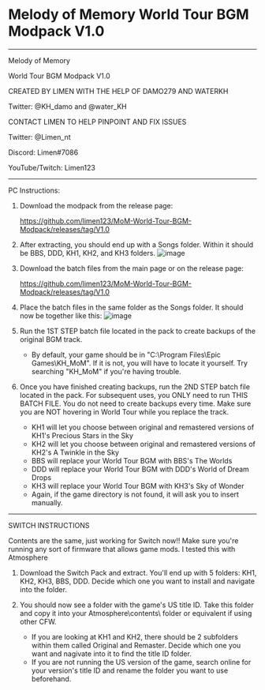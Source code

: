 # Melody of Memory World Tour BGM Modpack V1.0

********************************************************************************************

Melody of Memory

World Tour BGM Modpack V1.0

CREATED BY LIMEN WITH THE HELP OF DAMO279 AND WATERKH

Twitter: @KH_damo and @water_KH


CONTACT LIMEN TO HELP PINPOINT AND FIX ISSUES

Twitter: @Limen_nt

Discord: Limen#7086

YouTube/Twitch: Limen123

********************************************************************************************

PC Instructions:

1. Download the modpack from the release page:

    https://github.com/limen123/MoM-World-Tour-BGM-Modpack/releases/tag/V1.0
    
2. After extracting, you should end up with a Songs folder. Within it should be BBS, DDD, KH1, KH2, and KH3 folders.
      ![image](https://user-images.githubusercontent.com/27838339/121298468-eb7ccc80-c8c1-11eb-92f0-24ee487334e1.png)

3. Download the batch files from the main page or on the release page:
   
    https://github.com/limen123/MoM-World-Tour-BGM-Modpack/releases/tag/V1.0
    
4. Place the batch files in the same folder as the Songs folder. It should now be together like this:
      ![image](https://user-images.githubusercontent.com/27838339/121298565-18c97a80-c8c2-11eb-8072-c3883ce561b8.png)

5. Run the 1ST STEP batch file located in the pack to create backups of the original BGM track.
	- By default, your game should be in "C:\Program Files\Epic Games\KH_MoM". If it is not, you
	  will have to locate it yourself. Try searching "KH_MoM" if you're having trouble.
    
6. Once you have finished creating backups, run the 2ND STEP batch file located in the pack. For subsequent uses, you ONLY need to run THIS BATCH FILE. You do not need to create backups every time. Make sure you are NOT hovering in World Tour while you replace the track.
	- KH1 will let you choose between original and remastered versions of KH1's Precious Stars in the Sky
	- KH2 will let you choose between original and remastered versions of KH2's A Twinkle in the Sky
	- BBS will replace your World Tour BGM with BBS's The Worlds
	- DDD will replace your World Tour BGM with DDD's World of Dream Drops
	- KH3 will replace your World Tour BGM with KH3's Sky of Wonder
	- Again, if the game directory is not found, it will ask you to insert manually.


********************************************************************************************

SWITCH INSTRUCTIONS

Contents are the same, just working for Switch now!!
Make sure you're running any sort of firmware that allows game mods. I tested this with Atmosphere

1. Download the Switch Pack and extract. You'll end up with 5 folders: KH1, KH2, KH3, BBS, DDD. Decide which one you want to install and navigate into the folder.

2. You should now see a folder with the game's US title ID. Take this folder and copy it into your Atmosphere\contents\ folder or equivalent if using other CFW.
   - If you are looking at KH1 and KH2, there should be 2 subfolders within them called Original and Remaster. Decide which one you want and nagivate into it to find the title ID folder.
   - If you are not running the US version of the game, search online for your version's title ID and rename the folder you want to use beforehand.
